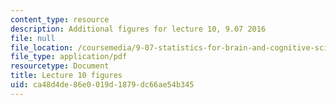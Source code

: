 ```yaml
---
content_type: resource
description: Additional figures for lecture 10, 9.07 2016
file: null
file_location: /coursemedia/9-07-statistics-for-brain-and-cognitive-science-fall-2016/ca48d4de86e0019d1879dc66ae54b345_MIT9_07F16_lec10_Figures.pdf
file_type: application/pdf
resourcetype: Document
title: Lecture 10 figures
uid: ca48d4de-86e0-019d-1879-dc66ae54b345
---
```

